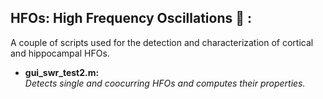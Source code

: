 ## **HFOs: High Frequency Oscillations :milky_way: :**
A couple of scripts used for the detection and characterization of cortical and hippocampal HFOs.

* **gui_swr_test2.m:**  
*Detects single and coocurring HFOs and computes their properties.* 


